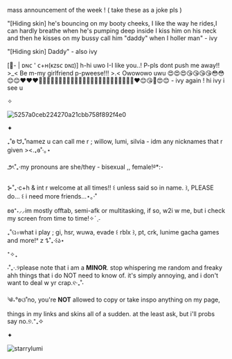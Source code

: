 mass announcement of the week ! ( take these as a joke pls )

"[Hiding skin] he's bouncing on my booty cheeks, I like the way he rides,I can hardly breathe when he's pumping deep inside I kiss him on his neck and then he kisses on my bussy call him "daddy" when I holler man" - ivy

"[Hiding skin] Daddy" - also ivy

[🍁- | ᴅɴᴄ ' ᴄ+ʜ(ᴋᴢsᴄ ᴅɴɪ)] h-hi uwo I-I like you..! P-pls dont push me away!! >_< Be m-my girlfriend p-pweese!!! >.< Owowowo uwu 😍😍😍😘😘😘😘😳😳😊😊❤❤❤💝💝💝💘💘💘💌💌💋💋💋💗💗💗😻😻😍😍😘😘😘😳😳💌❤😊😘💋😍😊 - ivy again !
 hi ivy i see u
 
✧

![5257a0ceb224270a21cbb758f892f4e0](https://github.com/user-attachments/assets/6c23c197-8ac2-481b-bf23-69b68c69075c)

✦

₊˚ʚ ᗢ₊˚namez u can call me r ; willow, lumi, silvia - idm any nicknames that r given ><.₊ɞ˚‧｡⋆

౨ৎ˚₊‧my pronouns are she/they - bisexual ,, female!࿔*:･

⊱˚₊‧c+h & int r welcome at all times!! ꒰ unless said so in name. ꒱, PLEASE do... ꒰ i need more friends...⋆｡‧˚

ʚɞ⁺˖⸝⸝im mostly offtab, semi-afk or multitasking, if so, w2i w me, but i check my screen from time to time!✧ˊˎ˗

₊˚ପ⊹what i play ; gi, hsr, wuwa, evade ꒰ rblx ꒱, pt, crk, lunime gacha games and more!ᶻ 𝗓 𐰁˚₊‧꒰ა⋆

⁺✧₊

⋅˚₊‧.୨please note that i am a **MINOR**. stop whispering me random and freaky ahh things that i do NOT need to know of. it's simply annoying, and i don't want to deal w yr crap.୧‧₊˚⋅

༄˖°ʚଓ˚no, you're **NOT** allowed to copy or take inspo anything on my page, things in my links and skins all of a sudden. at the least ask, but i'll probs say no.୭.⁺₊✧

✦
<p align="left"> <img src="https://komarev.com/ghpvc/?username=starrylumi&label=˗ˏˋcounting%20stars´ˎ˗&color=a8954d&style=flat" alt="starrylumi" /> </p>
